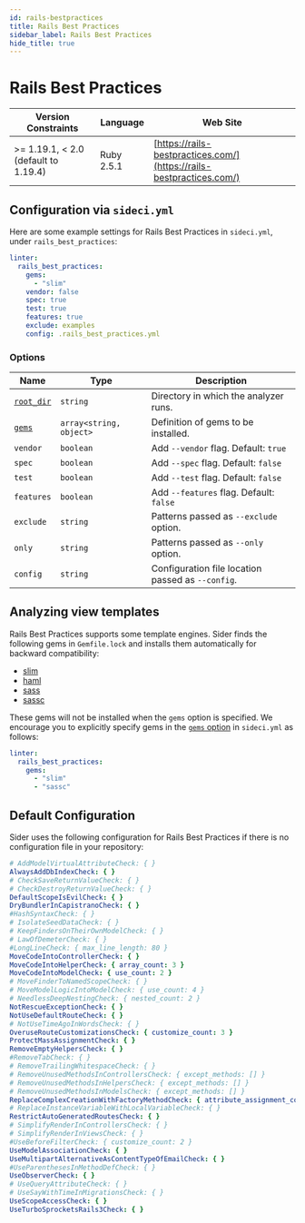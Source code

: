 ```yaml
---
id: rails-bestpractices
title: Rails Best Practices
sidebar_label: Rails Best Practices
hide_title: true
---
```


# Rails Best Practices

| Version Constraints | Language | Web Site |
| ----------------- | -------- | -------- |
| >= 1.19.1, < 2.0 (default to 1.19.4) | Ruby 2.5.1 | [https://rails-bestpractices.com/](https://rails-bestpractices.com/) |

## Configuration via `sideci.yml`

Here are some example settings for Rails Best Practices in `sideci.yml`, under `rails_best_practices`:

```yaml
linter:
  rails_best_practices:
    gems:
      - "slim"
    vendor: false
    spec: true
    test: true
    features: true
    exclude: examples
    config: .rails_best_practices.yml
```

### Options

| Name | Type | Description |
| ---- | ---- | ----------- |
| [`root_dir`](../../getting-started/custom-configuration.md#root_dir-option) | `string` | Directory in which the analyzer runs. |
| [`gems`](../../getting-started/custom-configuration.md#gems-option) | `array<string, object>` | Definition of gems to be installed. |
| `vendor` | `boolean` | Add `--vendor` flag. Default: `true` |
| `spec` | `boolean` | Add `--spec` flag. Default: `false` |
| `test` | `boolean` | Add `--test` flag. Default: `false` |
| `features` | `boolean` | Add `--features` flag. Default: `false` |
| `exclude` | `string` | Patterns passed as `--exclude` option. |
| `only` | `string` | Patterns passed as `--only` option. |
| `config` | `string` | Configuration file location passed as `--config`. |

## Analyzing view templates

Rails Best Practices supports some template engines. Sider finds the following gems in `Gemfile.lock` and installs them automatically for backward compatibility:

- [slim](https://github.com/slim-template/slim)
- [haml](https://github.com/haml/haml)
- [sass](https://github.com/sass/ruby-sass)
- [sassc](https://github.com/sass/sassc-ruby)

These gems will not be installed when the `gems` option is specified. We encourage you to explicitly specify gems in the [`gems` option](../../getting-started/custom-configuration.md#gems-option) in `sideci.yml` as follows:

```yaml
linter:
  rails_best_practices:
    gems:
      - "slim"
      - "sassc"
```

## Default Configuration

Sider uses the following configuration for Rails Best Practices if there is no configuration file in your repository:

```yaml
# AddModelVirtualAttributeCheck: { }
AlwaysAddDbIndexCheck: { }
# CheckSaveReturnValueCheck: { }
# CheckDestroyReturnValueCheck: { }
DefaultScopeIsEvilCheck: { }
DryBundlerInCapistranoCheck: { }
#HashSyntaxCheck: { }
# IsolateSeedDataCheck: { }
# KeepFindersOnTheirOwnModelCheck: { }
# LawOfDemeterCheck: { }
#LongLineCheck: { max_line_length: 80 }
MoveCodeIntoControllerCheck: { }
MoveCodeIntoHelperCheck: { array_count: 3 }
MoveCodeIntoModelCheck: { use_count: 2 }
# MoveFinderToNamedScopeCheck: { }
# MoveModelLogicIntoModelCheck: { use_count: 4 }
# NeedlessDeepNestingCheck: { nested_count: 2 }
NotRescueExceptionCheck: { }
NotUseDefaultRouteCheck: { }
# NotUseTimeAgoInWordsCheck: { }
OveruseRouteCustomizationsCheck: { customize_count: 3 }
ProtectMassAssignmentCheck: { }
RemoveEmptyHelpersCheck: { }
#RemoveTabCheck: { }
# RemoveTrailingWhitespaceCheck: { }
# RemoveUnusedMethodsInControllersCheck: { except_methods: [] }
# RemoveUnusedMethodsInHelpersCheck: { except_methods: [] }
# RemoveUnusedMethodsInModelsCheck: { except_methods: [] }
ReplaceComplexCreationWithFactoryMethodCheck: { attribute_assignment_count: 2 }
# ReplaceInstanceVariableWithLocalVariableCheck: { }
RestrictAutoGeneratedRoutesCheck: { }
# SimplifyRenderInControllersCheck: { }
# SimplifyRenderInViewsCheck: { }
#UseBeforeFilterCheck: { customize_count: 2 }
UseModelAssociationCheck: { }
UseMultipartAlternativeAsContentTypeOfEmailCheck: { }
#UseParenthesesInMethodDefCheck: { }
UseObserverCheck: { }
# UseQueryAttributeCheck: { }
# UseSayWithTimeInMigrationsCheck: { }
UseScopeAccessCheck: { }
UseTurboSprocketsRails3Check: { }
```
